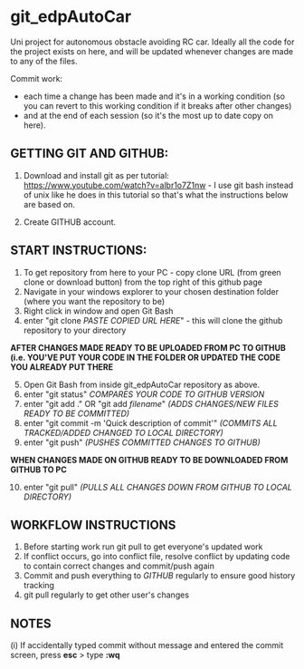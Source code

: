 # git_edpAutoCar
Uni project for autonomous obstacle avoiding RC car. Ideally all the code for the project exists on here, and will be updated whenever changes are made to any of the files. 

Commit work:
- each time a change has been made and it's in a working condition (so you can revert to this working condition if it breaks after other changes) 
- and at the end of each session (so it's the most up to date copy on here).

## GETTING GIT AND GITHUB:
1. Download and install git as per tutorial:
https://www.youtube.com/watch?v=albr1o7Z1nw - I use git bash instead of unix like he does in this tutorial so that's what the instructions below are based on.

2. Create GITHUB account.

## START INSTRUCTIONS:
1. To get repository from here to your PC - copy clone URL (from green clone or download button) from the top right of this github page
2. Navigate in your windows explorer to your chosen destination folder (where you want the repository to be)
3. Right click in window and open Git Bash
4. enter "git clone *PASTE COPIED URL HERE*" - this will clone the github repository to your directory

**AFTER CHANGES MADE READY TO BE UPLOADED FROM PC TO GITHUB (i.e. YOU'VE PUT YOUR CODE IN THE FOLDER OR UPDATED THE CODE YOU ALREADY PUT THERE**

5. Open Git Bash from inside git_edpAutoCar repository as above.
6. enter "git status" *COMPARES YOUR CODE TO GITHUB VERSION*
7. enter "git add ." OR "git add *filename*" *(ADDS CHANGES/NEW FILES READY TO BE COMMITTED)*
8. enter "git commit -m 'Quick description of commit'" *(COMMITS ALL TRACKED/ADDED CHANGED TO LOCAL DIRECTORY)*
9. enter "git push" *(PUSHES COMMITTED CHANGES TO GITHUB)*

**WHEN CHANGES MADE ON GITHUB READY TO BE DOWNLOADED FROM GITHUB TO PC**

10. enter "git pull" *(PULLS ALL CHANGES DOWN FROM GITHUB TO LOCAL DIRECTORY)*

## WORKFLOW INSTRUCTIONS
1. Before starting work run git pull to get everyone's updated work
2. If conflict occurs, go into conflict file, resolve conflict by updating code to contain correct changes and commit/push again
3. Commit and push everything to *GITHUB* regularly to ensure good history tracking
4. git pull regularly to get other user's changes

## NOTES
(i) If accidentally typed commit without message and entered the commit screen, press **esc** > type **:wq**
